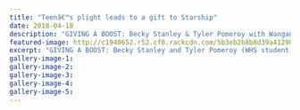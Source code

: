 ```yaml
---
title: "Teenâ€™s plight leads to a gift to Starship"
date: 2018-04-18
description: "GIVING A BOOST: Becky Stanley & Tyler Pomeroy with Wanganui Financeâ€™s Jackie Dowman & Barb Turner..."
featured-image: http://c1940652.r52.cf0.rackcdn.com/5b3eb2b8b8d39a4129000207/Tyler-pomeroy240-midweek-18-april.gif
excerpt: "GIVING A BOOST: Becky Stanley and Tyler Pomeroy (WHS student) with Wanganui Financeâ€™s Jackie Dowman and Barb Turner."
gallery-image-1: 
gallery-image-2: 
gallery-image-3: 
gallery-image-4: 
gallery-image-5: 
---
```

